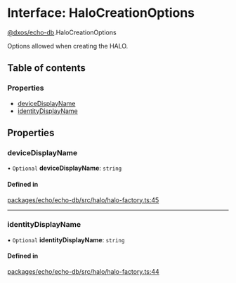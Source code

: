# Interface: HaloCreationOptions

[@dxos/echo-db](../modules/dxos_echo_db.md).HaloCreationOptions

Options allowed when creating the HALO.

## Table of contents

### Properties

- [deviceDisplayName](dxos_echo_db.HaloCreationOptions.md#devicedisplayname)
- [identityDisplayName](dxos_echo_db.HaloCreationOptions.md#identitydisplayname)

## Properties

### deviceDisplayName

• `Optional` **deviceDisplayName**: `string`

#### Defined in

[packages/echo/echo-db/src/halo/halo-factory.ts:45](https://github.com/dxos/dxos/blob/32ae9b579/packages/echo/echo-db/src/halo/halo-factory.ts#L45)

___

### identityDisplayName

• `Optional` **identityDisplayName**: `string`

#### Defined in

[packages/echo/echo-db/src/halo/halo-factory.ts:44](https://github.com/dxos/dxos/blob/32ae9b579/packages/echo/echo-db/src/halo/halo-factory.ts#L44)
